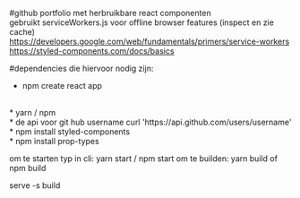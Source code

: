 #github portfolio met herbruikbare react componenten
<br>
gebruikt serviceWorkers.js voor offline browser features (inspect en zie cache)
<br>
https://developers.google.com/web/fundamentals/primers/service-workers
<br>
https://styled-components.com/docs/basics

#dependencies die hiervoor nodig zijn:

* npm create react app
<br>
* yarn / npm
<br>
* de api voor git hub username curl 'https://api.github.com/users/username'
<br>
* npm install styled-components
<br>
* npm install prop-types



om te starten typ in cli: yarn start / npm start
om te builden: yarn build of npm build

serve -s build
